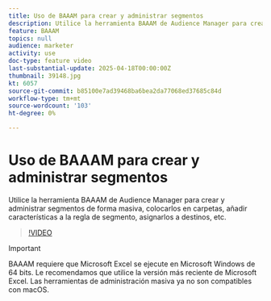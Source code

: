 ```yaml
---
title: Uso de BAAAM para crear y administrar segmentos
description: Utilice la herramienta BAAAM de Audience Manager para crear y administrar segmentos de forma masiva, colocarlos en carpetas, añadir características a la regla de segmento, asignarlos a destinos, etc.
feature: BAAAM
topics: null
audience: marketer
activity: use
doc-type: feature video
last-substantial-update: 2025-04-18T00:00:00Z
thumbnail: 39148.jpg
kt: 6057
source-git-commit: b85100e7ad39468ba6bea2da77068ed37685c84d
workflow-type: tm+mt
source-wordcount: '103'
ht-degree: 0%

---
```



# Uso de BAAAM para crear y administrar segmentos

Utilice la herramienta BAAAM de Audience Manager para crear y administrar segmentos de forma masiva, colocarlos en carpetas, añadir características a la regla de segmento, asignarlos a destinos, etc.

>[!VIDEO](https://video.tv.adobe.com/v/39148/?quality=12&learn=on)

>[!IMPORTANT]
>
>BAAAM requiere que Microsoft Excel se ejecute en Microsoft Windows de 64 bits. Le recomendamos que utilice la versión más reciente de Microsoft Excel. Las herramientas de administración masiva ya no son compatibles con macOS.
